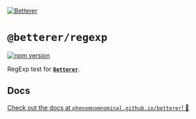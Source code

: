 [![Betterer](https://raw.githubusercontent.com/phenomnomnominal/betterer/master/docs/logo.png)](https://phenomnomnominal.github.io/betterer/)

# `@betterer/regexp`

[![npm version](https://img.shields.io/npm/v/@betterer/regexp.svg)](https://www.npmjs.com/package/@betterer/regexp)

RegExp test for [**`Betterer`**](https://github.com/phenomnomnominal/betterer).

## Docs

[Check out the docs at `phenomnomnominal.github.io/betterer`! 🎉](https://phenomnomnominal.github.io/betterer/docs/built-in-tests#bettererregexp)
